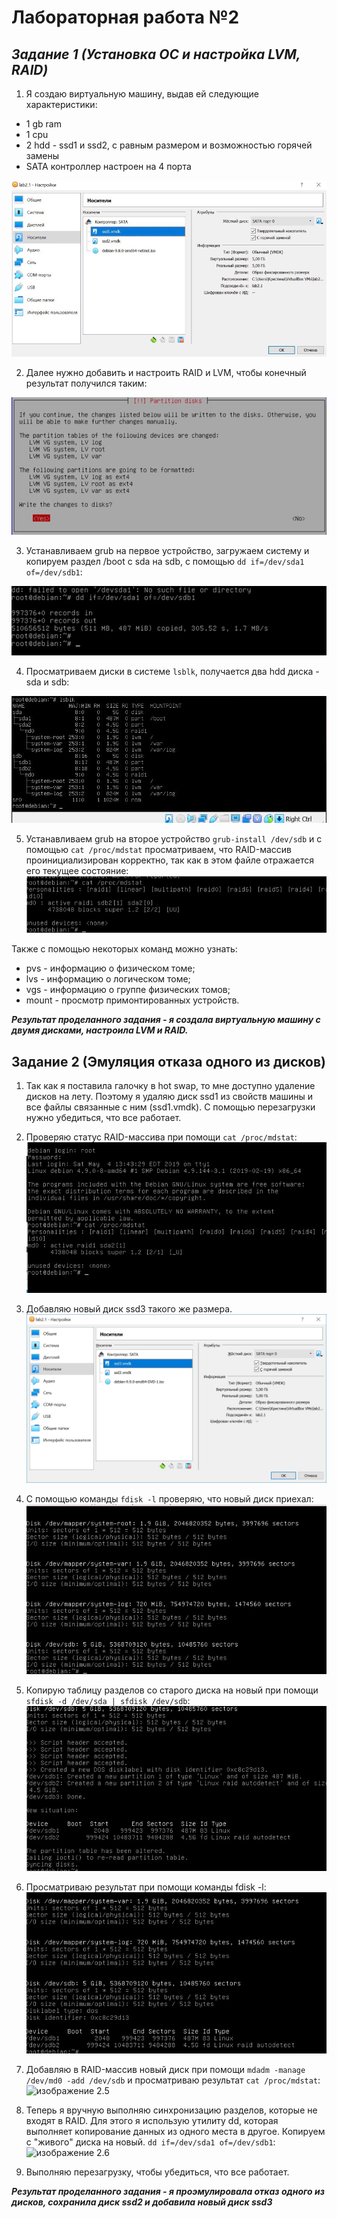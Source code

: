 **Лабораторная работа №2**
==========================
*Задание 1 (Установка ОС и настройка LVM, RAID)*
-------------------------------------------------
1. Я создаю виртуальную машину, выдав ей следующие характеристики: 

* 1 gb ram
* 1 cpu
* 2 hdd - ssd1 и ssd2, с равным размером и возможностью горячей замены
* SATA контроллер настроен на 4 порта

![изображение 1](images/1.1.jpg)

2. Далее нужно добавить и настроить RAID и LVM, чтобы конечный результат получился таким:

![изображение 2](images/1.2.jpg)

3. Устанавливаем  grub на первое устройство, загружаем систему и копируем раздел /boot с sda на sdb, с помощью `dd if=/dev/sda1 of=/dev/sdb1`:

![изображение 3](images/1.3.jpg)

4. Просматриваем диски в системе `lsblk`, получается два hdd диска - sda и sdb:

![изображение 5](images/5.jpg)

5. Устанавливаем grub на второе устройство `grub-install /dev/sdb` и с помощью `cat /proc/mdstat` просматриваем, что RAID-массив проинициализирован корректно, так как в этом файле отражается его текущее состояние:
![изображение 4](images/4.jpg)

Также с помощью некоторых команд можно узнать: 
* pvs - информацию о физическом томе;
* lvs - информацию о логическом томе;
* vgs - информацию о группе физических томов;
* mount - просмотр примонтированных устройств.

***Результат проделанного задания - я создала виртуальную машину с двумя дисками, настроила LVM и RAID.***



Задание 2 (Эмуляция отказа одного из дисков)
--------------------------------------------

1. Так как я поставила галочку в hot swap, то мне доступно удаление дисков на лету. Поэтому я удаляю диск ssd1 из свойств машины и все файлы связанные с ним (ssd1.vmdk). С помощью перезагрузки нужно убедиться, что все работает. 

2. Проверяю статус RAID-массива при помощи `cat /proc/mdstat`:
![изображение2.1](images/2.1.jpg)

3. Добавляю новый диск ssd3 такого же размера.
![изображение2.8](images/2.8.jpg)

4. С помощью команды `fdisk -l` проверяю, что новый диск приехал:
![изображение 2.2](images/2.2.jpg)

5. Копирую таблицу разделов со старого диска на новый при помощи  `sfdisk -d /dev/sda | sfdisk /dev/sdb`:
![изображение 2.3](images/2.3.jpg)

6. Просматриваю результат при помощи команды fdisk -l:
![изображение 2.4](images/2.4.jpg)

7. Добавляю в RAID-массив новый диск при помощи  `mdadm -manage /dev/md0 -add /dev/sdb` и просматриваю результат  `cat /proc/mdstat`:
![изображение 2.5](image/2.5.jpg)

8. Теперь я вручную выполняю синхронизацию разделов, которые не входят в RAID. Для этого я использую утилиту dd, которая выполняет копирование данных из одного места в другое. Копируем с "живого" диска на новый.  `dd if=/dev/sda1 of=/dev/sdb1`:
![изображение 2.6](image/2.6.jpg)

9. Выполняю перезагрузку, чтобы убедиться, что все работает.

***Результат проделанного задания - я проэмулировала отказ одного из дисков, сохранила диск ssd2 и добавила новый диск ssd3***
